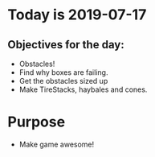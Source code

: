 # Today is 2019-07-17

## Objectives for the day:

- Obstacles!
- Find why boxes are failing.
- Get the obstacles sized up
- Make TireStacks, haybales and cones.

# Purpose

- Make game awesome!
